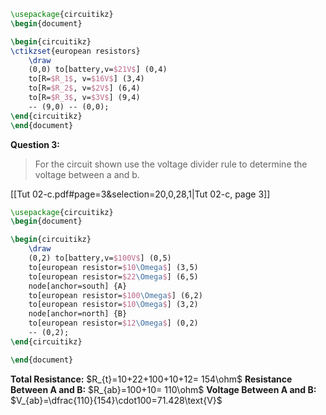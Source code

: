 ```tikz
\usepackage{circuitikz}
\begin{document}

\begin{circuitikz} 
\ctikzset{european resistors}
    \draw
    (0,0) to[battery,v=$21V$] (0,4)
    to[R=$R_1$, v=$16V$] (3,4)
    to[R=$R_2$, v=$2V$] (6,4)
    to[R=$R_3$, v=$3V$] (9,4)
    -- (9,0) -- (0,0);
\end{circuitikz}
\end{document}
```

**Question 3:**
>  For the circuit shown use the voltage divider rule to determine the voltage between a and b.

[[Tut 02-c.pdf#page=3&selection=20,0,28,1|Tut 02-c, page 3]]
```tikz
\usepackage{circuitikz}
\begin{document}

\begin{circuitikz} 
    \draw
    (0,2) to[battery,v=$100V$] (0,5)
    to[european resistor=$10\Omega$] (3,5)
    to[european resistor=$22\Omega$] (6,5)
    node[anchor=south] {A}
    to[european resistor=$100\Omega$] (6,2)
    to[european resistor=$10\Omega$] (3,2)
    node[anchor=north] {B}
    to[european resistor=$12\Omega$] (0,2)
    -- (0,2);
\end{circuitikz}

\end{document}
```

**Total Resistance:** $R_{t}=10+22+100+10+12= 154\ohm$
**Resistance Between A and B:** $R_{ab}=100+10= 110\ohm$
**Voltage Between A and B:** $V_{ab}=\dfrac{110}{154}\cdot100=71.428\text{V}$


